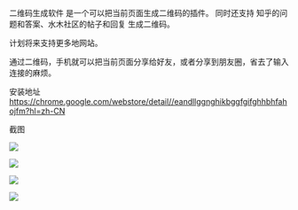 二维码生成软件
是一个可以把当前页面生成二维码的插件。
同时还支持 知乎的问题和答案、水木社区的帖子和回复 生成二维码。

计划将来支持更多地网站。

通过二维码，手机就可以把当前页面分享给好友，或者分享到朋友圈，省去了输入连接的麻烦。


安装地址 <https://chrome.google.com/webstore/detail//eandllggnghikbggfgifghhbhfahojfm?hl=zh-CN>

截图


![](https://git.oschina.net/cobola/chrome-plugin-qrcode/raw/master/google1280x800/1400x560.png)


![](https://git.oschina.net/cobola/chrome-plugin-qrcode/raw/master/google1280x800/contextmenu.png)


![](https://git.oschina.net/cobola/chrome-plugin-qrcode/raw/master/google1280x800/selecttext.png)

![](https://git.oschina.net/cobola/chrome-plugin-qrcode/raw/master/google1280x800/smth.png)






